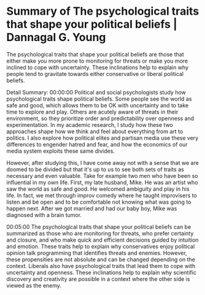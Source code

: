 # Summary of The psychological traits that shape your political beliefs | Dannagal G. Young

The psychological traits that shape your political beliefs are those that either make you more prone to monitoring for threats or make you more inclined to cope with uncertainty. These inclinations help to explain why people tend to gravitate towards either conservative or liberal political beliefs.

Detail Summary: 
00:00:00
Political and social psychologists study how psychological traits shape political beliefs. Some people see the world as safe and good, which allows them to be OK with uncertainty and to take time to explore and play. Others are acutely aware of threats in their environment, so they prioritize order and predictability over openness and experimentation. In my academic research, I study how these two approaches shape how we think and feel about everything from art to politics. I also explore how political elites and partisan media use these very differences to engender hatred and fear, and how the economics of our media system exploits these same divides.

However, after studying this, I have come away not with a sense that we are doomed to be divided but that it's up to us to see both sets of traits as necessary and even valuable. Take for example two men who have been so influential in my own life. First, my late husband, Mike. He was an artist who saw the world as safe and good. He welcomed ambiguity and play in his life. In fact, we met through improv comedy where he taught improvisers to listen and be open and to be comfortable not knowing what was going to happen next. After we got married and had our baby boy, Mike was diagnosed with a brain tumor.

00:05:00
The psychological traits that shape your political beliefs can be summarized as those who are monitoring for threats, who prefer certainty and closure, and who make quick and efficient decisions guided by intuition and emotion. These traits help to explain why conservatives enjoy political opinion talk programming that identifies threats and enemies. However, these propensities are not absolute and can be changed depending on the context. Liberals also have psychological traits that lead them to cope with uncertainty and openness. These inclinations help to explain why scientific discovery and creativity are possible in a context where the other side is viewed as the enemy.

